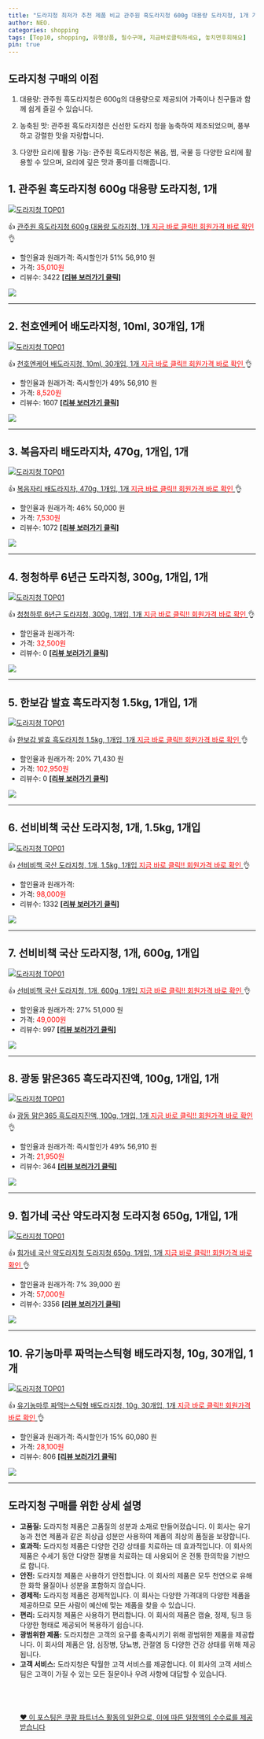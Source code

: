 ```yaml
---
title: "도라지청 최저가 추천 제품 비교 관주원 흑도라지청 600g 대용량 도라지청, 1개 가격 비교 최저가장점"
author: NEO.
categories: shopping
tags: [Top10, shopping, 유행상품, 필수구매, 지금바로클릭하세요, 놓치면후회해요]
pin: true
---
```

## 도라지청 구매의 이점
1. 대용량: 관주원 흑도라지청은 600g의 대용량으로 제공되어 가족이나 친구들과 함께 쉽게 즐길 수 있습니다.

2. 농축된 맛: 관주원 흑도라지청은 신선한 도라지 청을 농축하여 제조되었으며, 풍부하고 강렬한 맛을 자랑합니다.

3. 다양한 요리에 활용 가능: 관주원 흑도라지청은 볶음, 찜, 국물 등 다양한 요리에 활용할 수 있으며, 요리에 깊은 맛과 풍미를 더해줍니다.

   

## 1. 관주원 흑도라지청 600g 대용량 도라지청, 1개

[![도라지청 TOP01](https://thumbnail8.coupangcdn.com/thumbnails/remote/490x490ex/image/vendor_inventory/08bf/5dd0a36fa6326717d345a7adc72d80daf0506b85675cf20144965a539696.jpg)](https://link.coupang.com/re/AFFSDP?lptag=AF3617701&subid=GithubCoopas&pageKey=7163773388&traceid=V0-153&itemId=18033921458&vendorItemId=84266646154)


👍 [관주원 흑도라지청 600g 대용량 도라지청, 1개 <font color=red> 지금 바로 클릭!! 회원가격 바로 확인 </font> ](https://link.coupang.com/re/AFFSDP?lptag=AF3617701&subid=GithubCoopas&pageKey=7163773388&traceid=V0-153&itemId=18033921458&vendorItemId=84266646154) 👌 


- 할인율과 원래가격: 즉시할인가 51%  56,910   원
- 가격: <span style='color:red'>35,010원</span>
- 리뷰수: 3422  [**[리뷰 보러가기 클릭]**](https://link.coupang.com/re/AFFSDP?lptag=AF3617701&subid=GithubCoopas&pageKey=7163773388&traceid=V0-153&itemId=18033921458&vendorItemId=84266646154)

[![](/discount_price.png)](https://link.coupang.com/re/AFFSDP?lptag=AF3617701&subid=GithubCoopas&pageKey=7163773388&traceid=V0-153&itemId=18033921458&vendorItemId=84266646154)

---


   

## 2. 천호엔케어 배도라지청, 10ml, 30개입, 1개

[![도라지청 TOP01](https://thumbnail8.coupangcdn.com/thumbnails/remote/490x490ex/image/retail/images/351019374442136-e66498b8-490d-47c8-98c0-e9389153d787.jpg)](https://link.coupang.com/re/AFFSDP?lptag=AF3617701&subid=GithubCoopas&pageKey=200703078&traceid=V0-153&itemId=18948725113&vendorItemId=4528805937)


👍 [천호엔케어 배도라지청, 10ml, 30개입, 1개 <font color=red> 지금 바로 클릭!! 회원가격 바로 확인 </font> ](https://link.coupang.com/re/AFFSDP?lptag=AF3617701&subid=GithubCoopas&pageKey=200703078&traceid=V0-153&itemId=18948725113&vendorItemId=4528805937) 👌 


- 할인율과 원래가격: 즉시할인가 49%  56,910   원
- 가격: <span style='color:red'>8,520원</span>
- 리뷰수: 1607  [**[리뷰 보러가기 클릭]**](https://link.coupang.com/re/AFFSDP?lptag=AF3617701&subid=GithubCoopas&pageKey=200703078&traceid=V0-153&itemId=18948725113&vendorItemId=4528805937)

[![](/discount_price.png)](https://link.coupang.com/re/AFFSDP?lptag=AF3617701&subid=GithubCoopas&pageKey=200703078&traceid=V0-153&itemId=18948725113&vendorItemId=4528805937)

---


   

## 3. 복음자리 배도라지차, 470g, 1개입, 1개

[![도라지청 TOP01](https://thumbnail9.coupangcdn.com/thumbnails/remote/490x490ex/image/retail/images/2016/06/15/14/4/e59083ec-2ed5-4875-9fe6-e5e9e2ca1010.jpg)](https://link.coupang.com/re/AFFSDP?lptag=AF3617701&subid=GithubCoopas&pageKey=4387687&traceid=V0-153&itemId=20725683&vendorItemId=3030240022)


👍 [복음자리 배도라지차, 470g, 1개입, 1개 <font color=red> 지금 바로 클릭!! 회원가격 바로 확인 </font> ](https://link.coupang.com/re/AFFSDP?lptag=AF3617701&subid=GithubCoopas&pageKey=4387687&traceid=V0-153&itemId=20725683&vendorItemId=3030240022) 👌 


- 할인율과 원래가격: 46%  50,000   원
- 가격: <span style='color:red'>7,530원</span>
- 리뷰수: 1072  [**[리뷰 보러가기 클릭]**](https://link.coupang.com/re/AFFSDP?lptag=AF3617701&subid=GithubCoopas&pageKey=4387687&traceid=V0-153&itemId=20725683&vendorItemId=3030240022)

[![](/discount_price.png)](https://link.coupang.com/re/AFFSDP?lptag=AF3617701&subid=GithubCoopas&pageKey=4387687&traceid=V0-153&itemId=20725683&vendorItemId=3030240022)

---


   

## 4. 청청하루 6년근 도라지청, 300g, 1개입, 1개

[![도라지청 TOP01](https://thumbnail9.coupangcdn.com/thumbnails/remote/490x490ex/image/retail/images/2021/10/27/16/7/f4c2bc4a-d42c-4467-b336-c6272c88ab51.jpg)](https://link.coupang.com/re/AFFSDP?lptag=AF3617701&subid=GithubCoopas&pageKey=6147156784&traceid=V0-153&itemId=11837993438&vendorItemId=79111364930)


👍 [청청하루 6년근 도라지청, 300g, 1개입, 1개 <font color=red> 지금 바로 클릭!! 회원가격 바로 확인 </font> ](https://link.coupang.com/re/AFFSDP?lptag=AF3617701&subid=GithubCoopas&pageKey=6147156784&traceid=V0-153&itemId=11837993438&vendorItemId=79111364930) 👌 


- 할인율과 원래가격: 
- 가격: <span style='color:red'>32,500원</span>
- 리뷰수: 0  [**[리뷰 보러가기 클릭]**](https://link.coupang.com/re/AFFSDP?lptag=AF3617701&subid=GithubCoopas&pageKey=6147156784&traceid=V0-153&itemId=11837993438&vendorItemId=79111364930)

[![](/discount_price.png)](https://link.coupang.com/re/AFFSDP?lptag=AF3617701&subid=GithubCoopas&pageKey=6147156784&traceid=V0-153&itemId=11837993438&vendorItemId=79111364930)

---


   

## 5. 한보감 발효 흑도라지청 1.5kg, 1개입, 1개

[![도라지청 TOP01](https://thumbnail6.coupangcdn.com/thumbnails/remote/490x490ex/image/vendor_inventory/2fd9/c1f0b93c974d83763b02baddbb92cb34cc8de0e950984521e72f2e15a79e.jpg)](https://link.coupang.com/re/AFFSDP?lptag=AF3617701&subid=GithubCoopas&pageKey=6999457104&traceid=V0-153&itemId=17160923649&vendorItemId=85776505539)


👍 [한보감 발효 흑도라지청 1.5kg, 1개입, 1개 <font color=red> 지금 바로 클릭!! 회원가격 바로 확인 </font> ](https://link.coupang.com/re/AFFSDP?lptag=AF3617701&subid=GithubCoopas&pageKey=6999457104&traceid=V0-153&itemId=17160923649&vendorItemId=85776505539) 👌 


- 할인율과 원래가격: 20%  71,430   원
- 가격: <span style='color:red'>102,950원</span>
- 리뷰수: 0  [**[리뷰 보러가기 클릭]**](https://link.coupang.com/re/AFFSDP?lptag=AF3617701&subid=GithubCoopas&pageKey=6999457104&traceid=V0-153&itemId=17160923649&vendorItemId=85776505539)

[![](/discount_price.png)](https://link.coupang.com/re/AFFSDP?lptag=AF3617701&subid=GithubCoopas&pageKey=6999457104&traceid=V0-153&itemId=17160923649&vendorItemId=85776505539)

---


   

## 6. 선비비책 국산 도라지청, 1개, 1.5kg, 1개입

[![도라지청 TOP01](https://thumbnail8.coupangcdn.com/thumbnails/remote/490x490ex/image/vendor_inventory/3880/cd53b85fa9950e518d6d6198ffac0877f7aca4ffa22803818e339194d09a.png)](https://link.coupang.com/re/AFFSDP?lptag=AF3617701&subid=GithubCoopas&pageKey=7689449435&traceid=V0-153&itemId=20548865068&vendorItemId=87902398070)


👍 [선비비책 국산 도라지청, 1개, 1.5kg, 1개입 <font color=red> 지금 바로 클릭!! 회원가격 바로 확인 </font> ](https://link.coupang.com/re/AFFSDP?lptag=AF3617701&subid=GithubCoopas&pageKey=7689449435&traceid=V0-153&itemId=20548865068&vendorItemId=87902398070) 👌 


- 할인율과 원래가격: 
- 가격: <span style='color:red'>98,000원</span>
- 리뷰수: 1332  [**[리뷰 보러가기 클릭]**](https://link.coupang.com/re/AFFSDP?lptag=AF3617701&subid=GithubCoopas&pageKey=7689449435&traceid=V0-153&itemId=20548865068&vendorItemId=87902398070)

[![](/discount_price.png)](https://link.coupang.com/re/AFFSDP?lptag=AF3617701&subid=GithubCoopas&pageKey=7689449435&traceid=V0-153&itemId=20548865068&vendorItemId=87902398070)

---


   

## 7. 선비비책 국산 도라지청, 1개, 600g, 1개입

[![도라지청 TOP01](https://thumbnail7.coupangcdn.com/thumbnails/remote/490x490ex/image/vendor_inventory/39db/52d151bd9eb440be4009145998e079a297707b1aa39e5d3079b73c719485.png)](https://link.coupang.com/re/AFFSDP?lptag=AF3617701&subid=GithubCoopas&pageKey=7689449435&traceid=V0-153&itemId=20548865070&vendorItemId=87902398055)


👍 [선비비책 국산 도라지청, 1개, 600g, 1개입 <font color=red> 지금 바로 클릭!! 회원가격 바로 확인 </font> ](https://link.coupang.com/re/AFFSDP?lptag=AF3617701&subid=GithubCoopas&pageKey=7689449435&traceid=V0-153&itemId=20548865070&vendorItemId=87902398055) 👌 


- 할인율과 원래가격: 27%  51,000   원
- 가격: <span style='color:red'>49,000원</span>
- 리뷰수: 997  [**[리뷰 보러가기 클릭]**](https://link.coupang.com/re/AFFSDP?lptag=AF3617701&subid=GithubCoopas&pageKey=7689449435&traceid=V0-153&itemId=20548865070&vendorItemId=87902398055)

[![](/discount_price.png)](https://link.coupang.com/re/AFFSDP?lptag=AF3617701&subid=GithubCoopas&pageKey=7689449435&traceid=V0-153&itemId=20548865070&vendorItemId=87902398055)

---


   

## 8. 광동 맑은365 흑도라지진액, 100g, 1개입, 1개

[![도라지청 TOP01](https://thumbnail7.coupangcdn.com/thumbnails/remote/490x490ex/image/retail/images/2022/12/26/15/8/97aefb2a-9bf1-4f16-9fe6-727143599fc9.jpg)](https://link.coupang.com/re/AFFSDP?lptag=AF3617701&subid=GithubCoopas&pageKey=7023212251&traceid=V0-153&itemId=17305091329&vendorItemId=84475983813)


👍 [광동 맑은365 흑도라지진액, 100g, 1개입, 1개 <font color=red> 지금 바로 클릭!! 회원가격 바로 확인 </font> ](https://link.coupang.com/re/AFFSDP?lptag=AF3617701&subid=GithubCoopas&pageKey=7023212251&traceid=V0-153&itemId=17305091329&vendorItemId=84475983813) 👌 


- 할인율과 원래가격: 즉시할인가 49%  56,910   원
- 가격: <span style='color:red'>21,950원</span>
- 리뷰수: 364  [**[리뷰 보러가기 클릭]**](https://link.coupang.com/re/AFFSDP?lptag=AF3617701&subid=GithubCoopas&pageKey=7023212251&traceid=V0-153&itemId=17305091329&vendorItemId=84475983813)

[![](/discount_price.png)](https://link.coupang.com/re/AFFSDP?lptag=AF3617701&subid=GithubCoopas&pageKey=7023212251&traceid=V0-153&itemId=17305091329&vendorItemId=84475983813)

---


   

## 9. 힘가네 국산 약도라지청 도라지청 650g, 1개입, 1개

[![도라지청 TOP01](https://thumbnail9.coupangcdn.com/thumbnails/remote/490x490ex/image/vendor_inventory/c0ea/7dc9b196e4cb8e4b8603e759f936217b456398b568898ca1c45e4f6de002.jpg)](https://link.coupang.com/re/AFFSDP?lptag=AF3617701&subid=GithubCoopas&pageKey=7117063011&traceid=V0-153&itemId=19148605209&vendorItemId=86267681201)


👍 [힘가네 국산 약도라지청 도라지청 650g, 1개입, 1개 <font color=red> 지금 바로 클릭!! 회원가격 바로 확인 </font> ](https://link.coupang.com/re/AFFSDP?lptag=AF3617701&subid=GithubCoopas&pageKey=7117063011&traceid=V0-153&itemId=19148605209&vendorItemId=86267681201) 👌 


- 할인율과 원래가격: 7%  39,000   원
- 가격: <span style='color:red'>57,000원</span>
- 리뷰수: 3356  [**[리뷰 보러가기 클릭]**](https://link.coupang.com/re/AFFSDP?lptag=AF3617701&subid=GithubCoopas&pageKey=7117063011&traceid=V0-153&itemId=19148605209&vendorItemId=86267681201)

[![](/discount_price.png)](https://link.coupang.com/re/AFFSDP?lptag=AF3617701&subid=GithubCoopas&pageKey=7117063011&traceid=V0-153&itemId=19148605209&vendorItemId=86267681201)

---


   

## 10. 유기농마루 짜먹는스틱형 배도라지청, 10g, 30개입, 1개

[![도라지청 TOP01](https://thumbnail8.coupangcdn.com/thumbnails/remote/490x490ex/image/retail/images/2274587111735043-e161f334-e030-4266-b080-1b40280f3e5d.jpg)](https://link.coupang.com/re/AFFSDP?lptag=AF3617701&subid=GithubCoopas&pageKey=1624222636&traceid=V0-153&itemId=11209309338&vendorItemId=79078019166)


👍 [유기농마루 짜먹는스틱형 배도라지청, 10g, 30개입, 1개 <font color=red> 지금 바로 클릭!! 회원가격 바로 확인 </font> ](https://link.coupang.com/re/AFFSDP?lptag=AF3617701&subid=GithubCoopas&pageKey=1624222636&traceid=V0-153&itemId=11209309338&vendorItemId=79078019166) 👌 


- 할인율과 원래가격: 즉시할인가 15%  60,080   원
- 가격: <span style='color:red'>28,100원</span>
- 리뷰수: 806  [**[리뷰 보러가기 클릭]**](https://link.coupang.com/re/AFFSDP?lptag=AF3617701&subid=GithubCoopas&pageKey=1624222636&traceid=V0-153&itemId=11209309338&vendorItemId=79078019166)

[![](/discount_price.png)](https://link.coupang.com/re/AFFSDP?lptag=AF3617701&subid=GithubCoopas&pageKey=1624222636&traceid=V0-153&itemId=11209309338&vendorItemId=79078019166)

---
## 도라지청 구매를 위한 상세 설명
* **고품질:** 도라지청 제품은 고품질의 성분과 소재로 만들어졌습니다. 이 회사는 유기농과 천연 제품과 같은 최상급 성분만 사용하여 제품의 최상의 품질을 보장합니다.
* **효과적:** 도라지청 제품은 다양한 건강 상태를 치료하는 데 효과적입니다. 이 회사의 제품은 수세기 동안 다양한 질병을 치료하는 데 사용되어 온 전통 한의학을 기반으로 합니다.
* **안전:** 도라지청 제품은 사용하기 안전합니다. 이 회사의 제품은 모두 천연으로 유해한 화학 물질이나 성분을 포함하지 않습니다.
* **경제적:** 도라지청 제품은 경제적입니다. 이 회사는 다양한 가격대의 다양한 제품을 제공하므로 모든 사람이 예산에 맞는 제품을 찾을 수 있습니다.
* **편리:** 도라지청 제품은 사용하기 편리합니다. 이 회사의 제품은 캡슐, 정제, 팅크 등 다양한 형태로 제공되어 복용하기 쉽습니다.
* **광범위한 제품:** 도라지청은 고객의 요구를 충족시키기 위해 광범위한 제품을 제공합니다. 이 회사의 제품은 암, 심장병, 당뇨병, 관절염 등 다양한 건강 상태를 위해 제공됩니다.
* **고객 서비스:** 도라지청은 탁월한 고객 서비스를 제공합니다. 이 회사의 고객 서비스 팀은 고객이 가질 수 있는 모든 질문이나 우려 사항에 대답할 수 있습니다.<br><br><br><br><br> [ ❤  이 포스팅은 쿠팡 파트너스 활동의 일환으로, 이에 따른 일정액의 수수료를 제공받습니다](https://link.coupang.com/a/bcEFyh)